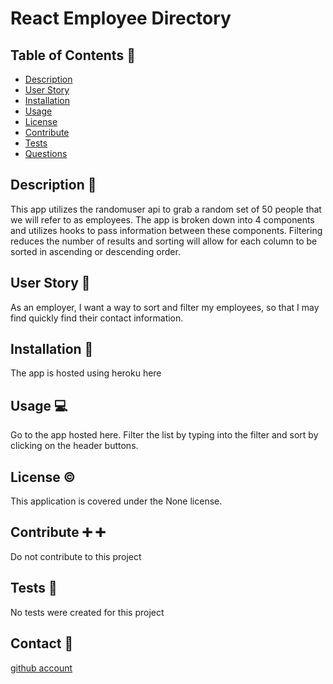 # React Employee Directory

## Table of Contents :book:

- [Description](#description)
- [User Story](#user-story)
- [Installation](#installation)
- [Usage](#usage)
- [License](#license)
- [Contribute](#contribute)
- [Tests](#tests)
- [Questions](#questions)

## Description <a id="description"></a> :page_facing_up:

This app utilizes the randomuser api to grab a random set of 50 people that we will refer to as employees. The app is broken down into 4 components and utilizes hooks to pass information between these components. Filtering reduces the number of results and sorting will allow for each column to be sorted in ascending or descending order.

## User Story <a id="user-story"></a> :woman:

As an employer, I want a way to sort and filter my employees, so that I may find quickly find their contact information.

## Installation <a id="installation"></a> :floppy_disk:

The app is hosted using heroku here

## Usage <a id="usage"></a> :computer:

Go to the app hosted here. Filter the list by typing into the filter and sort by clicking on the header buttons.

## License <a id="license"></a> :copyright:

This application is covered under the None license.

## Contribute <a id="contribute"></a> :heavy_plus_sign: :heavy_plus_sign:

Do not contribute to this project

## Tests <a id="tests"></a> :microscope:

No tests were created for this project

## Contact <a id="questions"></a> :email:

[github account](https://github.com/brians-123)
